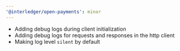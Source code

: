 ```yaml
---
'@interledger/open-payments': minor
---
```


- Adding debug logs during client initialization
- Adding debug logs for requests and responses in the http client
- Making log level `silent` by default
